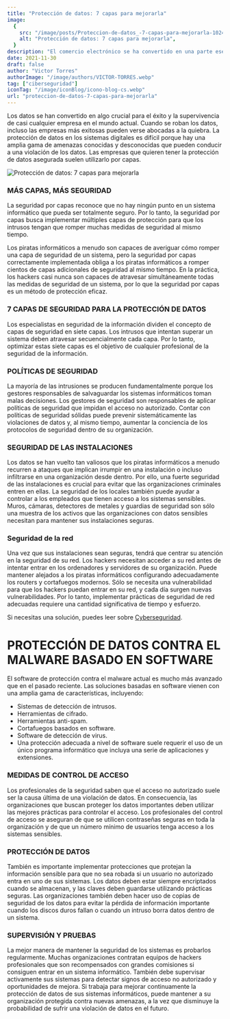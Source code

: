 ```yaml
---
title: "Protección de datos: 7 capas para mejorarla"
image:
  {
    src: "/image/posts/Proteccion-de-datos_-7-capas-para-mejorarla-1024x576.webp",
    alt: "Protección de datos: 7 capas para mejorarla",
  }
description: "El comercio electrónico se ha convertido en una parte esencial de la vida cotidiana, y optimizar la experiencia del cliente en tu tienda en línea es crucial para el éxito. En un mercado que mueve miles de millones de dólares y con un número creciente de consumidores, la importancia de brindar un excelente Customer Experience no puede ser subestimada. Este artículo se enfoca en ofrecer valiosas estrategias para mejorar la Experiencia del Cliente en tu ecommerce, destacando su importancia y proporcionando consejos prácticos para diferenciarte de la competencia."
date: 2021-11-30
draft: false
author: "Victor Torres"
authorImage: "/image/authors/VICTOR-TORRES.webp"
tag: ["ciberseguridad"]
iconTag: "/image/iconBlog/icono-blog-cs.webp"
url: "proteccion-de-datos-7-capas-para-mejorarla"
---
```

Los datos se han convertido en algo crucial para el éxito y la supervivencia de casi cualquier empresa en el mundo actual. Cuando se roban los datos, incluso las empresas más exitosas pueden verse abocadas a la quiebra. La protección de datos en los sistemas digitales es difícil porque hay una amplia gama de amenazas conocidas y desconocidas que pueden conducir a una violación de los datos. Las empresas que quieren tener la protección de datos asegurada suelen utilizarlo por capas.

![Protección de datos: 7 capas para mejorarla](/image/posts/Proteccion-de-datos_-7-capas-para-mejorarla-1024x576.webp)

### MÁS CAPAS, MÁS SEGURIDAD
La seguridad por capas reconoce que no hay ningún punto en un sistema informático que pueda ser totalmente seguro. Por lo tanto, la seguridad por capas busca implementar múltiples capas de protección para que los intrusos tengan que romper muchas medidas de seguridad al mismo tiempo.

Los piratas informáticos a menudo son capaces de averiguar cómo romper una capa de seguridad de un sistema, pero la seguridad por capas correctamente implementada obliga a los piratas informáticos a romper cientos de capas adicionales de seguridad al mismo tiempo. En la práctica, los hackers casi nunca son capaces de atravesar simultáneamente todas las medidas de seguridad de un sistema, por lo que la seguridad por capas es un método de protección eficaz.

### 7 CAPAS DE SEGURIDAD PARA LA PROTECCIÓN DE DATOS
Los especialistas en seguridad de la información dividen el concepto de capas de seguridad en siete capas. Los intrusos que intentan superar un sistema deben atravesar secuencialmente cada capa. Por lo tanto, optimizar estas siete capas es el objetivo de cualquier profesional de la seguridad de la información.

### POLÍTICAS DE SEGURIDAD
La mayoría de las intrusiones se producen fundamentalmente porque los gestores responsables de salvaguardar los sistemas informáticos toman malas decisiones. Los gestores de seguridad son responsables de aplicar políticas de seguridad que impidan el acceso no autorizado. Contar con políticas de seguridad sólidas puede prevenir sistemáticamente las violaciones de datos y, al mismo tiempo, aumentar la conciencia de los protocolos de seguridad dentro de su organización.

### SEGURIDAD DE LAS INSTALACIONES
Los datos se han vuelto tan valiosos que los piratas informáticos a menudo recurren a ataques que implican irrumpir en una instalación o incluso infiltrarse en una organización desde dentro. Por ello, una fuerte seguridad de las instalaciones es crucial para evitar que las organizaciones criminales entren en ellas. La seguridad de los locales también puede ayudar a controlar a los empleados que tienen acceso a los sistemas sensibles. Muros, cámaras, detectores de metales y guardias de seguridad son sólo una muestra de los activos que las organizaciones con datos sensibles necesitan para mantener sus instalaciones seguras.

### Seguridad de la red
Una vez que sus instalaciones sean seguras, tendrá que centrar su atención en la seguridad de su red. Los hackers necesitan acceder a su red antes de intentar entrar en los ordenadores y servidores de su organización. Puede mantener alejados a los piratas informáticos configurando adecuadamente los routers y cortafuegos modernos. Sólo se necesita una vulnerabilidad para que los hackers puedan entrar en su red, y cada día surgen nuevas vulnerabilidades. Por lo tanto, implementar prácticas de seguridad de red adecuadas requiere una cantidad significativa de tiempo y esfuerzo.

Si necesitas una solución, puedes leer sobre [Cyberseguridad](/ciberseguridad).

# PROTECCIÓN DE DATOS CONTRA EL MALWARE BASADO EN SOFTWARE
El software de protección contra el malware actual es mucho más avanzado que en el pasado reciente. Las soluciones basadas en software vienen con una amplia gama de características, incluyendo:

- Sistemas de detección de intrusos.
- Herramientas de cifrado.
- Herramientas anti-spam.
- Cortafuegos basados en software.
- Software de detección de virus.
- Una protección adecuada a nivel de software suele requerir el uso de un único programa informático que incluya una serie de aplicaciones y extensiones.
### MEDIDAS DE CONTROL DE ACCESO
Los profesionales de la seguridad saben que el acceso no autorizado suele ser la causa última de una violación de datos. En consecuencia, las organizaciones que buscan proteger los datos importantes deben utilizar las mejores prácticas para controlar el acceso. Los profesionales del control de acceso se aseguran de que se utilicen contraseñas seguras en toda la organización y de que un número mínimo de usuarios tenga acceso a los sistemas sensibles.

### PROTECCIÓN DE DATOS
También es importante implementar protecciones que protejan la información sensible para que no sea robada si un usuario no autorizado entra en uno de sus sistemas. Los datos deben estar siempre encriptados cuando se almacenan, y las claves deben guardarse utilizando prácticas seguras. Las organizaciones también deben hacer uso de copias de seguridad de los datos para evitar la pérdida de información importante cuando los discos duros fallan o cuando un intruso borra datos dentro de un sistema.

### SUPERVISIÓN Y PRUEBAS
La mejor manera de mantener la seguridad de los sistemas es probarlos regularmente. Muchas organizaciones contratan equipos de hackers profesionales que son recompensados con grandes comisiones si consiguen entrar en un sistema informático. También debe supervisar activamente sus sistemas para detectar signos de acceso no autorizado y oportunidades de mejora. Si trabaja para mejorar continuamente la protección de datos de sus sistemas informáticos, puede mantener a su organización protegida contra nuevas amenazas, a la vez que disminuye la probabilidad de sufrir una violación de datos en el futuro.